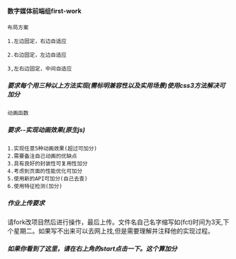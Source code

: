 #### 数字媒体前端组first-work

`布局方案`

	1.左边固定，右边自适应
	
	2.右边固定，左边自适应
	
	3,左右边固定，中间自适应

##### 要求每个用三种以上方法实现(需标明兼容性以及实用场景)使用css3方法解决可加分

`动画函数`

##### 要求--实现动画效果(原生js)
	
	1.实现任意5种动画效果(超过可加分)
	2.需要备注自己动画的优缺点
	3.具有良好的封装性可复用性加分
	4.考虑到页面的性能优化可加分
	5.使用新的API可加分(自己去查)
	6.使用特征检测(加分)

##### 作业上传要求

请fork改项目然后进行操作，最后上传。文件名自己名字缩写如(fct)时间为3天,下个星期二。如果写不出来可以去网上找,但是需要理解并注释他的实现过程。	

##### 如果你看到了这里，请在右上角的start点击一下。这个算加分

